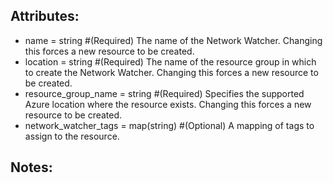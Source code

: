 ## Attributes:

- name                 = string      #(Required) The name of the Network Watcher. Changing this forces a new resource to be created.
- location             = string      #(Required) The name of the resource group in which to create the Network Watcher. Changing this forces a new resource to be created.
- resource_group_name  = string      #(Required) Specifies the supported Azure location where the resource exists. Changing this forces a new resource to be created.
- network_watcher_tags = map(string) #(Optional) A mapping of tags to assign to the resource.

## Notes: